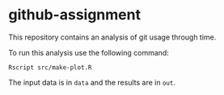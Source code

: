# github-assignment

This repository contains an analysis of git usage through time.

To run this analysis use the following command:

```
Rscript src/make-plot.R
```

The input data is in `data` and the results are in `out`.
